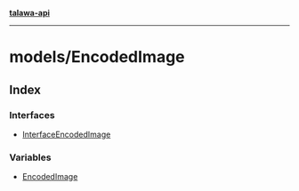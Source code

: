 [**talawa-api**](../../README.md)

***

# models/EncodedImage

## Index

### Interfaces

- [InterfaceEncodedImage](interfaces/InterfaceEncodedImage.md)

### Variables

- [EncodedImage](variables/EncodedImage.md)
